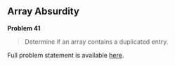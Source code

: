 Array Absurdity
---------------

**Problem 41**

> Determine if an array contains a duplicated entry.

Full problem statement is available [here][mirror].

[mirror]: https://github.com/rdtsc/codeeval-problem-statements/tree/master/moderate/041-array-absurdity/
          "View Problem Statement Mirror"
